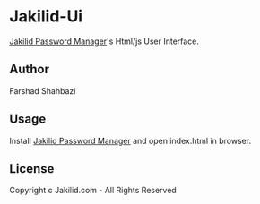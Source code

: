 # Jakilid-Ui
<a href="http://www.jakilid.com">Jakilid Password Manager</a>'s Html/js User Interface.

<h2>Author</h2>
Farshad Shahbazi

<h2>Usage</h2>
Install <a href="http://www.jakilid.com">Jakilid Password Manager</a> and open index.html in browser.

<h2>License</h2>
Copyright c Jakilid.com - All Rights Reserved
